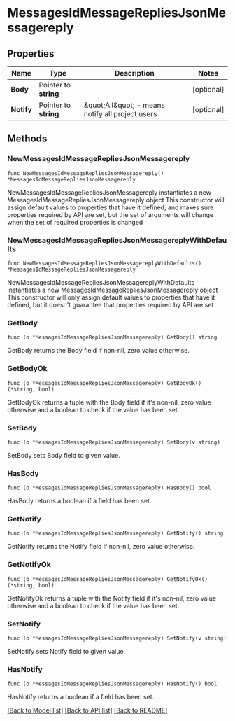 # MessagesIdMessageRepliesJsonMessagereply

## Properties

Name | Type | Description | Notes
------------ | ------------- | ------------- | -------------
**Body** | Pointer to **string** |  | [optional] 
**Notify** | Pointer to **string** | \&quot;All\&quot; - means notify all project users | [optional] 

## Methods

### NewMessagesIdMessageRepliesJsonMessagereply

`func NewMessagesIdMessageRepliesJsonMessagereply() *MessagesIdMessageRepliesJsonMessagereply`

NewMessagesIdMessageRepliesJsonMessagereply instantiates a new MessagesIdMessageRepliesJsonMessagereply object
This constructor will assign default values to properties that have it defined,
and makes sure properties required by API are set, but the set of arguments
will change when the set of required properties is changed

### NewMessagesIdMessageRepliesJsonMessagereplyWithDefaults

`func NewMessagesIdMessageRepliesJsonMessagereplyWithDefaults() *MessagesIdMessageRepliesJsonMessagereply`

NewMessagesIdMessageRepliesJsonMessagereplyWithDefaults instantiates a new MessagesIdMessageRepliesJsonMessagereply object
This constructor will only assign default values to properties that have it defined,
but it doesn't guarantee that properties required by API are set

### GetBody

`func (o *MessagesIdMessageRepliesJsonMessagereply) GetBody() string`

GetBody returns the Body field if non-nil, zero value otherwise.

### GetBodyOk

`func (o *MessagesIdMessageRepliesJsonMessagereply) GetBodyOk() (*string, bool)`

GetBodyOk returns a tuple with the Body field if it's non-nil, zero value otherwise
and a boolean to check if the value has been set.

### SetBody

`func (o *MessagesIdMessageRepliesJsonMessagereply) SetBody(v string)`

SetBody sets Body field to given value.

### HasBody

`func (o *MessagesIdMessageRepliesJsonMessagereply) HasBody() bool`

HasBody returns a boolean if a field has been set.

### GetNotify

`func (o *MessagesIdMessageRepliesJsonMessagereply) GetNotify() string`

GetNotify returns the Notify field if non-nil, zero value otherwise.

### GetNotifyOk

`func (o *MessagesIdMessageRepliesJsonMessagereply) GetNotifyOk() (*string, bool)`

GetNotifyOk returns a tuple with the Notify field if it's non-nil, zero value otherwise
and a boolean to check if the value has been set.

### SetNotify

`func (o *MessagesIdMessageRepliesJsonMessagereply) SetNotify(v string)`

SetNotify sets Notify field to given value.

### HasNotify

`func (o *MessagesIdMessageRepliesJsonMessagereply) HasNotify() bool`

HasNotify returns a boolean if a field has been set.


[[Back to Model list]](../README.md#documentation-for-models) [[Back to API list]](../README.md#documentation-for-api-endpoints) [[Back to README]](../README.md)



